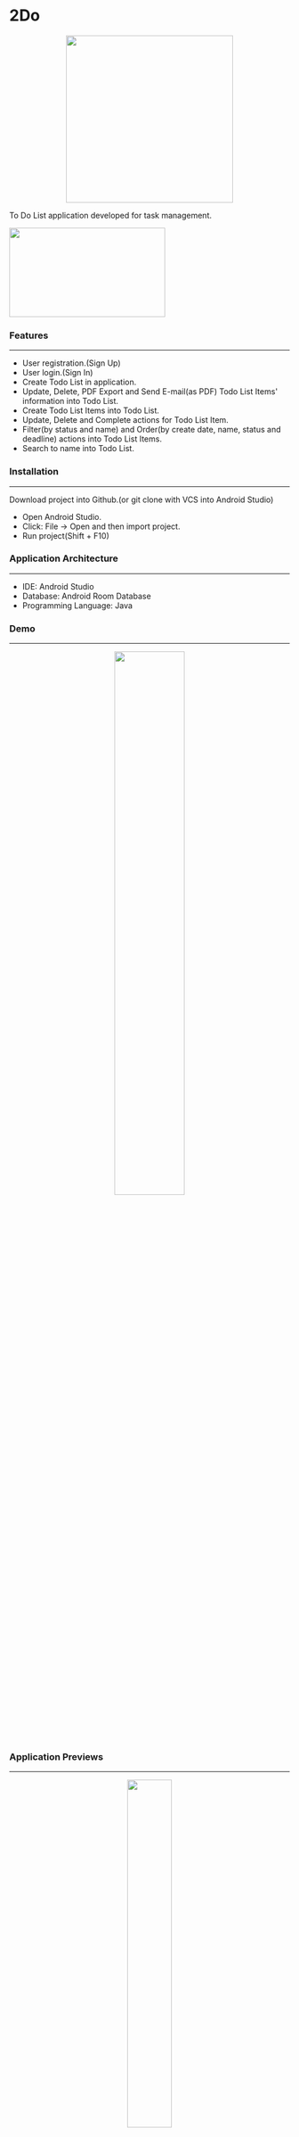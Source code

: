# 2Do 
  
<p align="center">
  <img width="300" height="300" src="https://raw.githubusercontent.com/mustafaynk/todolist/master/appgallery/logo.png">
</p>

To Do List application developed for task management.

<a href="https://play.google.com/store/apps/details?id=com.ynk.todolist" target="_blank">
	<img width="280" height="160" src="https://encrypted-tbn0.gstatic.com/images?q=tbn%3AANd9GcSuYjwrkyCZGRYvNRwGIz44WsB8Tzevabc22W4Oc6f-UUCjqd6_&usqp=CAU">
</a>	

### Features
---
- User registration.(Sign Up)
- User login.(Sign In)
- Create Todo List in application.
- Update, Delete, PDF Export and Send E-mail(as PDF) Todo List Items' information into Todo List.
- Create Todo List Items into Todo List.
- Update, Delete and Complete actions for Todo List Item.
- Filter(by status and name) and Order(by create date, name, status and deadline) actions into Todo List Items.
- Search to name into Todo List.


### Installation
---
Download project into Github.(or git clone with VCS into Android Studio)
 - Open Android Studio.
 - Click: File -> Open and then import project.
 - Run project(Shift + F10)


### Application Architecture
---
- IDE: Android Studio
- Database: Android Room Database
- Programming Language: Java

### Demo
---
<p align="center">
  <img width="50%" src="https://github.com/mustafaynk/todolist/blob/master/appgallery/preview.gif?raw=true">
</p>


### Application Previews
---

<p align="center">
  <img width="40%" src="https://github.com/mustafaynk/todolist/blob/master/appgallery/dashboard.png?raw=true">
</p>
<p align="center">
	<b>
		Dashboard Page.
	</b>
</p>

<p align="center">
  <img width="40%" src="https://github.com/mustafaynk/todolist/blob/master/appgallery/todolistcreate.png?raw=true">
</p>
<p align="center">
	<b>
		Todo List Create Dialog.
	</b>
</p>
	

<p align="center">
  <img width="40%" src="https://github.com/mustafaynk/todolist/blob/master/appgallery/todolistmultiselection.png?raw=true">
</p>
<p align="center">
	<b>
		Todo List Multi Selection Features.
	</b>
</p>
	

<p align="center">
  <img width="40%" src="https://github.com/mustafaynk/todolist/blob/master/appgallery/todolistactions.png?raw=true">
</p>
<p align="center">
	<b>
		Todo List Actions.
	</b>
</p>

<p align="center">
  <img width="40%" src="https://github.com/mustafaynk/todolist/blob/master/appgallery/todolistitemcreate.png?raw=true">
</p>
<p align="center">
	<b>
		Todo List Item Create Dialog.
	</b>
</p>
	

<p align="center">
  <img width="40%" src="https://github.com/mustafaynk/todolist/blob/master/appgallery/todolistitemdetail.png?raw=true">
</p>
<p align="center">
	<b>
		Todo List Item Details and Actions.
	</b>
</p>
	

<p align="center">
  <img width="40%" src="https://github.com/mustafaynk/todolist/blob/master/appgallery/todolistitemfilter.png?raw=true">
</p>
<p align="center">
	<b>
		Todo List Item Filter Dialog.
	</b>
</p>
	

---

###### [Application APK](https://github.com/mustafaynk/todolist/blob/master/appgallery/ToDoList.apk?raw=true)

---
### End
